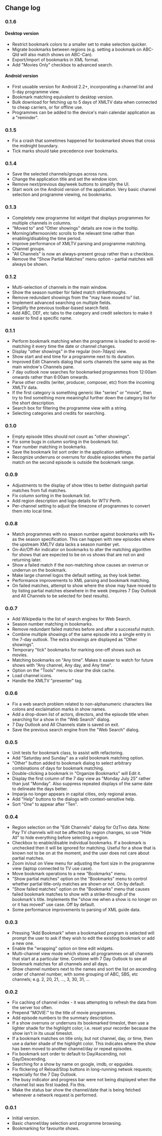 ## Change log

### 0.1.6

#### Desktop version

* Restrict bookmark colors to a smaller set to make selection quicker.
* Migrate bookmarks between regions (e.g. setting a bookmark on
  ABC-Qld will also match shows on ABC-Can).
* Export/import of bookmarks in XML format.
* Add "Movies Only" checkbox to advanced search.

#### Android version

* First usuable version for Android 2.2+, incorporating a channel
  list and 5-day programme view.
* Bookmark matching equivalent to desktop version.
* Bulk download for fetching up to 5 days of XMLTV data when connected
  to cheap carriers, or for offline use.
* Programmes can be added to the device's main calendar application
  as a "reminder".

### 0.1.5

* Fix a crash that sometimes happened for bookmarked shows
  that cross the midnight boundary.
* Tick marks should take precedence over bookmarks.

### 0.1.4

* Save the selected channels/groups across runs.
* Change the application title and set the window icon.
* Remove next/previous day/week buttons to simplify the UI.
* Start work on the Android version of the application.
  Very basic channel selection and programme viewing, no bookmarks.

### 0.1.3

* Completely new programme list widget that displays programmes for
  multiple channels in columns.
* "Moved to" and "Other showings" details are now in the tooltip.
* Morning/afternoon/etc scrolls to the relevant time rather than
  enabling/disabling the time period.
* Improve performance of XMLTV parsing and programme matching.
* Channel groups.
* "All Channels" is now an always-present group rather than a checkbox.
* Remove the "Show Partial Matches" menu option - partial matches
  will always be shown.

### 0.1.2

* Multi-selection of channels in the main window.
* Show the season number for failed match strikethroughs.
* Remove redundant showings from the "may have moved to" list.
* Implement advanced searching on multiple fields.
* Simplify the previous toolbar-based search field.
* Add ABC, DEF, etc tabs to the category and credit selectors to
  make it easier to find a specific name.

### 0.1.1

* Perform bookmark matching when the programme is loaded to avoid
  re-matching it every time the date or channel changes.
* Display "other showings" in the regular (non-7days) view.
* Show start and end time for a programme next to its duration.
* Improved Edit Channels dialog that sorts channels the same
  way as the main window's Channels pane.
* 7 day outlook now searches for bookmarked programmes from
  12:00am onwards rather than 6:00am onwards.
* Parse other credits (writer, producer, composer, etc) from the
  incoming XMLTV data.
* If the first category is something generic like "series" or
  "movie", then try to find something more meaningful further
  down the category list for the short description.
* Search box for filtering the programme view with a string.
* Selecting categories and credits for searching.

### 0.1.0

* Empty episode titles should not count as "other showings".
* Fix some bugs in column sorting in the bookmark list.
* Year number matching in bookmarks.
* Save the bookmark list sort order in the application settings.
* Recognize underruns or overruns for double episodes where the
  partial match on the second episode is outside the bookmark range.

### 0.0.9

* Adjustments to the display of show titles to better distinguish
  partial matches from full matches.
* Fix column sorting in the bookmark list.
* Add region description and logo details for WTV Perth.
* Per-channel setting to adjust the timezone of programmes
  to convert them into local time.

### 0.0.8

* Match programmes with no season number against bookmarks with N+
  as the season specification.  This can happen with new episodes
  where the upstream XMLTV data lacks a season number yet.
* On-Air/Off-Air indicator on bookmarks to alter the matching
  algorithm for shows that are expected to be on vs shows that
  are not on and returning later.
* Show a failed match if the non-matching show causes an overrun
  or underrun on the bookmark.
* Make large channel logos the default setting, as they look better.
* Performance improvements to XML parsing and bookmark matching.
* On failed matches, attempt to show where the show may have moved to
  by listing partial matches elsewhere in the week (requires 7 Day
  Outlook and All Channels to be selected for best results).

### 0.0.7

* Add Wikipedia to the list of search engines for Web Search.
* Season number matching in bookmarks.
* Remove redundant failed matches before and after a successful match.
* Combine multiple showings of the same episode into a single
  entry in the 7-day outlook.  The extra showings are displayed
  as "Other showings".
* Temporary "tick" bookmarks for marking one-off shows such as movies.
* Matching bookmarks on "Any time".  Makes it easier to watch for
  future shows with "Any channel, Any day, and Any time".
* Option on the "Tools" menu to clear the disk cache.
* Load channel icons.
* Handle the XMLTV "presenter" tag.

### 0.0.6

* Fix a web search problem related to non-alphanumeric characters
  like colons and exclaimation marks in show names.
* Add a drop-down list of actors, directors, and the episode title
  when searching for a show in the "Web Search" dialog.
* 7 Day Outlook and All Channels state is saved on exit.
* Save the previous search engine from the "Web Search" dialog.

### 0.0.5

* Unit tests for bookmark class, to assist with refactoring.
* Add "Saturday and Sunday" as a valid bookmark matching option.
* "Other" button added to bookmark dialog to select arbitrary
  combinations of days for bookmark matching.
* Double-clicking a bookmark in "Organize Bookmarks" will Edit it.
* Display the first column of the 7 day view as "Monday July 25"
  rather than just "Monday".  Also suppress repeated displays
  of the same date to delineate the days better.
* Imparja no longer appears in capital cities, only regional areas.
* Add "Help" buttons to the dialogs with context-sensitive help.
* Sort "One" to appear after "Ten".

### 0.0.4

* Region selection on the "Edit Channels" dialog for OzTivo data.
  Note: Pay TV channels will not be affected by region changes,
  so use "Hide All" to hide everything before selecting a region.
* Checkbox to enable/disable individual bookmarks.  If a bookmark
  is unchecked then it will be ignored for matching.  Useful for a
  show that is known not to be on at the moment, and the user does
  not care about partial matches.
* Zoom in/out on View menu for adjusting the font size in the
  programme view (laptop connected to TV use case).
* Move bookmark operations to a new "Bookmarks" menu.
* "Show partial matches" option on the "Bookmarks" menu to control
  whether partial title-only matches are shown or not.  On by default.
* "Show failed matches" option on the "Bookmarks" menu that causes
  failed bookmark matches to show with a strike-through of the
  bookmark's title.  Implements the "show me when a show is no
  longer on or it has moved" use case.  Off by default.
* Some performance improvements to parsing of XML guide data.

### 0.0.3

* Pressing "Add Bookmark" when a bookmarked program is selected
  will prompt the user to ask if they wish to edit the existing
  bookmark or add a new one.
* Enable the "wrapping" option on time edit widgets.
* Multi-channel view mode which shows all programmes on all
  channels that start at a particular time.  Combine with
  7 Day Outlook to see all bookmark matches for all channels
  and all days.
* Show channel numbers next to the names and sort the list
  on ascending order of channel number, with some grouping
  of ABC, SBS, etc channels; e.g. 2, 20, 21, ..., 3, 30, 31, ...

### 0.0.2

* Fix caching of channel index - it was attempting to refresh
  the data from the server too often.
* Prepend "MOVIE:" to the title of movie programmes.
* Add episode numbers to the summary description.
* If a show overruns or underruns its bookmarked timeslot, then
  use a lighter shade for the highlight color; i.e. reset your
  recorder because the show isn't in its usual timeslot.
* If a bookmark matches on title only, but not channel, day, or
  time, then use a darker shade of the highlight color.  This
  indicates where the show has been moved to another channel/day
  or repeat episodes.
* Fix bookmark sort order to default to Day/Ascending, not
  Day/Descending.
* Searching for a show by name on google, imdb, or epguides.
* Fix flickering of Reload/Stop buttons in long-running
  netwok requests; especially for the 7 Day Outlook.
* The busy indicator and progress bar were not being displayed
  when the channel list was first loaded.  Fix this.
* Make the status bar show the channel/date that is being fetched
  whenever a network request is performed.

### 0.0.1

* Initial version.
* Basic channel/day selection and programme browsing.
* Bookmarking for favourite shows.
